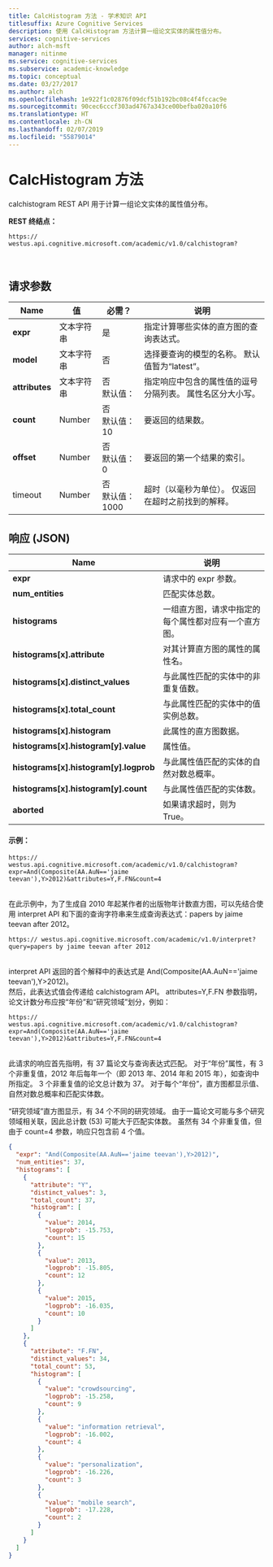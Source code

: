 ```yaml
---
title: CalcHistogram 方法 - 学术知识 API
titlesuffix: Azure Cognitive Services
description: 使用 CalcHistogram 方法计算一组论文实体的属性值分布。
services: cognitive-services
author: alch-msft
manager: nitinme
ms.service: cognitive-services
ms.subservice: academic-knowledge
ms.topic: conceptual
ms.date: 03/27/2017
ms.author: alch
ms.openlocfilehash: 1e922f1c02876f09dcf51b192bc08c4f4fccac9e
ms.sourcegitcommit: 90cec6cccf303ad4767a343ce00befba020a10f6
ms.translationtype: HT
ms.contentlocale: zh-CN
ms.lasthandoff: 02/07/2019
ms.locfileid: "55879014"
---
```

# <a name="calchistogram-method"></a>CalcHistogram 方法

calchistogram REST API 用于计算一组论文实体的属性值分布。          


**REST 终结点：**
```
https:// westus.api.cognitive.microsoft.com/academic/v1.0/calchistogram?
``` 
<br>
  
## <a name="request-parameters"></a>请求参数

Name  |值 | 必需？  |说明
-----------|----------|--------|----------
**expr**    |文本字符串 | 是  |指定计算哪些实体的直方图的查询表达式。
**model** |文本字符串 | 否 |选择要查询的模型的名称。  默认值暂为“latest”。
**attributes** | 文本字符串 | 否<br>默认值： | 指定响应中包含的属性值的逗号分隔列表。 属性名区分大小写。
**count** |Number | 否<br>默认值：10 |要返回的结果数。
**offset**  |Number | 否<br>默认值：0 |要返回的第一个结果的索引。
timeout  |Number | 否<br>默认值：1000 |超时（以毫秒为单位）。 仅返回在超时之前找到的解释。

## <a name="response-json"></a>响应 (JSON)

Name | 说明
--------|---------
**expr**  |请求中的 expr 参数。
**num_entities** | 匹配实体总数。
**histograms** |  一组直方图，请求中指定的每个属性都对应有一个直方图。
**histograms[x].attribute** | 对其计算直方图的属性的属性名。
**histograms[x].distinct_values** | 与此属性匹配的实体中的非重复值数。
**histograms[x].total_count** | 与此属性匹配的实体中的值实例总数。
**histograms[x].histogram** | 此属性的直方图数据。
**histograms[x].histogram[y].value** |  属性值。
**histograms[x].histogram[y].logprob**  |与此属性值匹配的实体的自然对数总概率。
**histograms[x].histogram[y].count**  |与此属性值匹配的实体数。
**aborted** | 如果请求超时，则为 True。


#### <a name="example"></a>示例：
```
https:// westus.api.cognitive.microsoft.com/academic/v1.0/calchistogram?expr=And(Composite(AA.AuN=='jaime teevan'),Y>2012)&attributes=Y,F.FN&count=4
```
<br>在此示例中，为了生成自 2010 年起某作者的出版物年计数直方图，可以先结合使用 interpret API 和下面的查询字符串来生成查询表达式：papers by jaime teevan after 2012。

```
https:// westus.api.cognitive.microsoft.com/academic/v1.0/interpret?query=papers by jaime teevan after 2012
```
<br>interpret API 返回的首个解释中的表达式是 And(Composite(AA.AuN=='jaime teevan'),Y>2012)。
<br>然后，此表达式值会传递给 calchistogram API。 attributes=Y,F.FN 参数指明，论文计数分布应按“年份”和“研究领域”划分，例如：
```
https:// westus.api.cognitive.microsoft.com/academic/v1.0/calchistogram?expr=And(Composite(AA.AuN=='jaime teevan'),Y>2012)&attributes=Y,F.FN&count=4
```
<br>此请求的响应首先指明，有 37 篇论文与查询表达式匹配。  对于“年份”属性，有 3 个非重复值，2012 年后每年一个（即 2013 年、2014 年和 2015 年），如查询中所指定。  3 个非重复值的论文总计数为 37。  对于每个“年份”，直方图都显示值、自然对数总概率和匹配实体数。     

“研究领域”直方图显示，有 34 个不同的研究领域。 由于一篇论文可能与多个研究领域相关联，因此总计数 (53) 可能大于匹配实体数。  虽然有 34 个非重复值，但由于 count=4 参数，响应只包含前 4 个值。

```JSON
{
  "expr": "And(Composite(AA.AuN=='jaime teevan'),Y>2012)",
  "num_entities": 37,
  "histograms": [
    {
      "attribute": "Y",
      "distinct_values": 3,
      "total_count": 37,
      "histogram": [
        {
          "value": 2014,
          "logprob": -15.753,
          "count": 15
        },
        {
          "value": 2013,
          "logprob": -15.805,
          "count": 12
        },
        {
          "value": 2015,
          "logprob": -16.035,
          "count": 10
        }
      ]
    },
    {
      "attribute": "F.FN",
      "distinct_values": 34,
      "total_count": 53,
      "histogram": [
        {
          "value": "crowdsourcing",
          "logprob": -15.258,
          "count": 9
        },
        {
          "value": "information retrieval",
          "logprob": -16.002,
          "count": 4
        },
        {
          "value": "personalization",
          "logprob": -16.226,
          "count": 3
        },
        {
          "value": "mobile search",
          "logprob": -17.228,
          "count": 2
        }
      ]
    }
  ]
}
```
